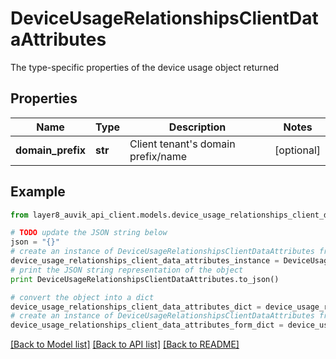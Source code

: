 # DeviceUsageRelationshipsClientDataAttributes

The type-specific properties of the device usage object returned

## Properties
Name | Type | Description | Notes
------------ | ------------- | ------------- | -------------
**domain_prefix** | **str** | Client tenant&#39;s domain prefix/name | [optional] 

## Example

```python
from layer8_auvik_api_client.models.device_usage_relationships_client_data_attributes import DeviceUsageRelationshipsClientDataAttributes

# TODO update the JSON string below
json = "{}"
# create an instance of DeviceUsageRelationshipsClientDataAttributes from a JSON string
device_usage_relationships_client_data_attributes_instance = DeviceUsageRelationshipsClientDataAttributes.from_json(json)
# print the JSON string representation of the object
print DeviceUsageRelationshipsClientDataAttributes.to_json()

# convert the object into a dict
device_usage_relationships_client_data_attributes_dict = device_usage_relationships_client_data_attributes_instance.to_dict()
# create an instance of DeviceUsageRelationshipsClientDataAttributes from a dict
device_usage_relationships_client_data_attributes_form_dict = device_usage_relationships_client_data_attributes.from_dict(device_usage_relationships_client_data_attributes_dict)
```
[[Back to Model list]](../README.md#documentation-for-models) [[Back to API list]](../README.md#documentation-for-api-endpoints) [[Back to README]](../README.md)


